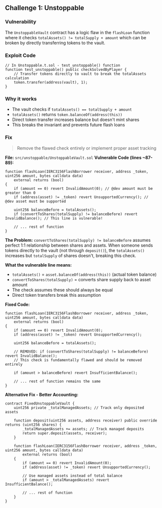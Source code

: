 ## Challenge 1: Unstoppable

### Vulnerability
The `UnstoppableVault` contract has a logic flaw in the `flashLoan` function where it checks `totalAssets() != totalSupply + amount` which can be broken by directly transferring tokens to the vault.

### Exploit Code
```solidity
// In Unstoppable.t.sol - test_unstoppable() function
function test_unstoppable() public checkSolvedByPlayer {
    // Transfer tokens directly to vault to break the totalAssets calculation
    token.transfer(address(vault), 1);
}
```

### Why it works
- The vault checks if `totalAssets() == totalSupply + amount`
- `totalAssets()` returns `token.balanceOf(address(this))`
- Direct token transfer increases balance but doesn't mint shares
- This breaks the invariant and prevents future flash loans

### Fix
> Remove the flawed check entirely or implement proper asset tracking

**File:** `src/unstoppable/UnstoppableVault.sol`
**Vulnerable Code (lines ~87-89):**
```solidity
function flashLoan(IERC3156FlashBorrower receiver, address _token, uint256 amount, bytes calldata data)
    external returns (bool)
{
    if (amount == 0) revert InvalidAmount(0); // @dev amount must be greater than 0
    if (address(asset) != _token) revert UnsupportedCurrency(); // @dev asset must be supported

    uint256 balanceBefore = totalAssets();
    if (convertToShares(totalSupply) != balanceBefore) revert InvalidBalance(); // This line is vulnerable!
    
    // ... rest of function
}
```

**The Problem:** `convertToShares(totalSupply) != balanceBefore` assumes perfect 1:1 relationship between shares and assets. When someone sends tokens directly to the vault (not through `deposit()`), the `totalAssets()` increases but `totalSupply` of shares doesn't, breaking this check.

**What the vulnerable line means:**
- `totalAssets()` = `asset.balanceOf(address(this))` (actual token balance)  
- `convertToShares(totalSupply)` = converts share supply back to asset amount
- The check assumes these should always be equal
- Direct token transfers break this assumption

**Fixed Code:**
```solidity
function flashLoan(IERC3156FlashBorrower receiver, address _token, uint256 amount, bytes calldata data)
    external returns (bool)
{
    if (amount == 0) revert InvalidAmount(0);
    if (address(asset) != _token) revert UnsupportedCurrency();

    uint256 balanceBefore = totalAssets();
    
    // REMOVED: if (convertToShares(totalSupply) != balanceBefore) revert InvalidBalance();
    // This check is fundamentally flawed and should be removed entirely
    
    if (amount > balanceBefore) revert InsufficientBalance();

    // ... rest of function remains the same
}
```

**Alternative Fix - Better Accounting:**
```solidity
contract FixedUnstoppableVault {
    uint256 private _totalManagedAssets; // Track only deposited assets
    
    function deposit(uint256 assets, address receiver) public override returns (uint256 shares) {
        _totalManagedAssets += assets; // Track managed deposits
        return super.deposit(assets, receiver);
    }
    
    function flashLoan(IERC3156FlashBorrower receiver, address _token, uint256 amount, bytes calldata data)
        external returns (bool)
    {
        if (amount == 0) revert InvalidAmount(0);
        if (address(asset) != _token) revert UnsupportedCurrency();
        
        // Use managed assets instead of total balance
        if (amount > _totalManagedAssets) revert InsufficientBalance();
        
        // ... rest of function
    }
}
```
